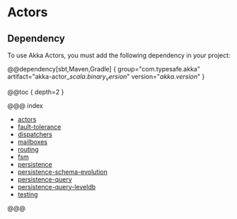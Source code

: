 # Actors

## Dependency

To use Akka Actors, you must add the following dependency in your project:

@@dependency[sbt,Maven,Gradle] {
  group="com.typesafe.akka"
  artifact="akka-actor_$scala.binary_version$"
  version="$akka.version$"
}

@@toc { depth=2 }

@@@ index

* [actors](actors.md)
* [fault-tolerance](fault-tolerance.md)
* [dispatchers](dispatchers.md)
* [mailboxes](mailboxes.md)
* [routing](routing.md)
* [fsm](fsm.md)
* [persistence](persistence.md)
* [persistence-schema-evolution](persistence-schema-evolution.md)
* [persistence-query](persistence-query.md)
* [persistence-query-leveldb](persistence-query-leveldb.md)
* [testing](testing.md)

@@@
